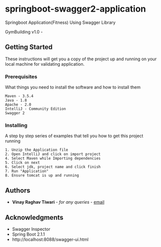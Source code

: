 # springboot-swagger2-application
Springboot Application(Fitness) Using Swagger Library

GymBuilding v1.0 - 


## Getting Started

These instructions will get you a copy of the project up and running on your local machine for validating application. 

### Prerequisites

What things you need to install the software and how to install them

```
Maven - 3.5.4
Java - 1.8
Apache - 2.0
IntelliJ - Community Edition
Swagger 2 
```

### Installing

A step by step series of examples that tell you how to get this project running


```
1. Unzip the Application file
2. Open IntelliJ and click on import project
4. Select Maven while Importing dependencies 
5. Click on next 
6. Select jdk, project name and click finish
7. Run "Application"
8. Ensure tomcat is up and running
```


## Authors

* **Vinay Raghav  Tiwari** - *for any queries* - [email](mailto:vinns.raghav@gmail.com?Subject=Questions)


## Acknowledgments

* Swagger Inspector
* Spring Boot 2.1.1 
* http://localhost:8088/swagger-ui.html

